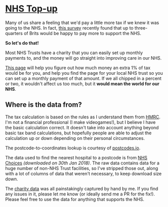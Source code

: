 # [NHS Top-up](https://therealmolen.github.io/nhs/)

Many of us share a feeling that we'd pay a little more tax if we knew it was going to the NHS.
In fact, [this survey](https://www.mirror.co.uk/news/politics/three-quarters-brits-would-pay-11955709) recently found that up to three-quarters of Brits would be happy to pay more to support the NHS.

**So let's do that!**

Most NHS Trusts have a charity that you can easily set up monthly payments to, and the money will go straight into improving care in our NHS.

[This page](https://therealmolen.github.io/nhs/) will help you figure out how much money an extra 1% of tax would be for you, and help you find the page for your local NHS trust so you can set up a monthly payment of that amount. If we all chipped in a percent or two, it wouldn't affect us too much, but it **would mean the world for our NHS**.

## Where is the data from?

The tax calculation is based on the rules as I understand them from [HMRC](https://www.gov.uk/government/publications/rates-and-allowances-income-tax/income-tax-rates-and-allowances-current-and-past#tax-rates-and-bands). I'm not a financial professional (I make videogames!), but I believe I have the basic calculation correct. It doesn't take into account anything beyond basic tax band calculations, but hopefully people are able to adjust the calculation up or down depending on their personal circumstances.

The postcode-to-coordinates lookup is courtesy of [postcodes.io](http://postcodes.io).

The data used to find the nearest hospital to a postcode is from [NHS Choices](https://www.nhs.uk/aboutNHSChoices/aboutnhschoices/how-we-perform/Pages/datasets.aspx">https://www.nhs.uk/aboutNHSChoices/aboutnhschoices/how-we-perform/Pages/datasets.aspx) _(downloaded on 30th Jan 2018)_. The raw data contains data for a huge number of non-NHS Trust facilities, so I've stripped those out, along with a lot of columns of data that weren't necessary, to keep download size down.

The [charity data](https://raw.githubusercontent.com/TheRealMolen/nhs/master/data/NHSCharities.csv) was all painstakingly captured by hand by me. If you find any issues in it, please let me know (or ideally send me a PR for the fix!). Please feel free to use the data for anything that supports the NHS.
          